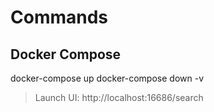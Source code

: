 # Commands

## Docker Compose

docker-compose up
docker-compose down -v

> Launch UI: http://localhost:16686/search